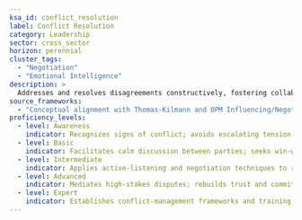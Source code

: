 ```yaml
---
ksa_id: conflict_resolution
label: Conflict Resolution
category: Leadership
sector: cross_sector
horizon: perennial
cluster_tags:
  - "Negotiation"
  - "Emotional Intelligence"
description: >
  Addresses and resolves disagreements constructively, fostering collaboration and maintaining positive relationships.
source_frameworks:
  - "Conceptual alignment with Thomas-Kilmann and OPM Influencing/Negotiating (public domain)"
proficiency_levels:
  - level: Awareness
    indicator: Recognizes signs of conflict; avoids escalating tension.
  - level: Basic
    indicator: Facilitates calm discussion between parties; seeks win-win compromise on routine issues.
  - level: Intermediate
    indicator: Applies active-listening and negotiation techniques to resolve complex interpersonal or inter-team conflicts.
  - level: Advanced
    indicator: Mediates high-stakes disputes; rebuilds trust and commitment among stakeholders.
  - level: Expert
    indicator: Establishes conflict-management frameworks and training; resolves organizational or multi-party conflicts with lasting agreements.
---
```

